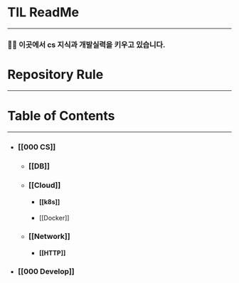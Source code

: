 # TIL ReadMe 
---
### 🧑‍💻 이곳에서 cs 지식과 개발실력을 키우고 있습니다.  

# Repository Rule 
---


# Table of Contents 
---
- ### [[000 CS]]
	- ### [[DB]]
	- ### [[Cloud]]
		- #### [[k8s]]
		- [[Docker]]
	- ### [[Network]]
		- #### [[HTTP]]
	

- ### [[000 Develop]]


